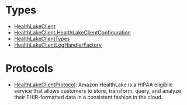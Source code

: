# Types

  - [HealthLakeClient](/aws-sdk-swift/reference/0.x/AWSHealthLake/HealthLakeClient)
  - [HealthLakeClient.HealthLakeClientConfiguration](/aws-sdk-swift/reference/0.x/AWSHealthLake/HealthLakeClient_HealthLakeClientConfiguration)
  - [HealthLakeClientTypes](/aws-sdk-swift/reference/0.x/AWSHealthLake/HealthLakeClientTypes)
  - [HealthLakeClientLogHandlerFactory](/aws-sdk-swift/reference/0.x/AWSHealthLake/HealthLakeClientLogHandlerFactory)

# Protocols

  - [HealthLakeClientProtocol](/aws-sdk-swift/reference/0.x/AWSHealthLake/HealthLakeClientProtocol):
    Amazon HealthLake is a HIPAA eligibile service that allows customers to store, transform, query, and analyze their FHIR-formatted data in a consistent fashion in the cloud.
